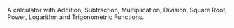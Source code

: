 A calculator with Addition, Subtraction, Multiplication, Division, Square Root, Power, Logarithm and Trigonometric Functions.
